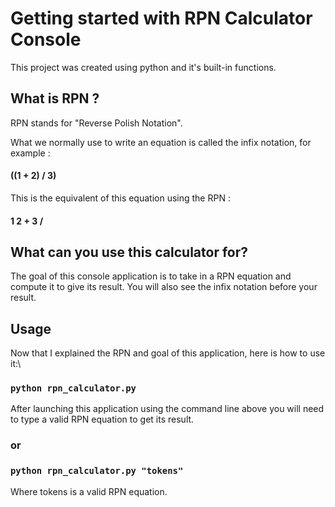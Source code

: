 # Getting started with RPN Calculator Console

This project was created using python and it's built-in functions.

## What is RPN ?

RPN stands for "Reverse Polish Notation". 

What we normally use to write an equation is called the infix notation, for example :
#### ((1 + 2) / 3)

This is the equivalent of this equation using the RPN : 

#### 1 2 + 3 /

## What can you use this calculator for?

The goal of this console application is to take in a RPN equation and compute it to give its result.
You will also see the infix notation before your result.

## Usage

Now that I explained the RPN and goal of this application, here is how to use it:\

### `python rpn_calculator.py` 
After launching this application using the command line above you will need to type a valid RPN equation to get its result.

### or

### `python rpn_calculator.py "tokens"`
Where tokens is a valid RPN equation.


